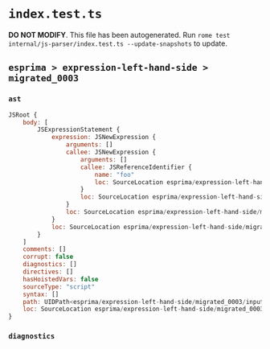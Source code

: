 # `index.test.ts`

**DO NOT MODIFY**. This file has been autogenerated. Run `rome test internal/js-parser/index.test.ts --update-snapshots` to update.

## `esprima > expression-left-hand-side > migrated_0003`

### `ast`

```javascript
JSRoot {
	body: [
		JSExpressionStatement {
			expression: JSNewExpression {
				arguments: []
				callee: JSNewExpression {
					arguments: []
					callee: JSReferenceIdentifier {
						name: "foo"
						loc: SourceLocation esprima/expression-left-hand-side/migrated_0003/input.js 1:8-1:11 (foo)
					}
					loc: SourceLocation esprima/expression-left-hand-side/migrated_0003/input.js 1:4-1:13
				}
				loc: SourceLocation esprima/expression-left-hand-side/migrated_0003/input.js 1:0-1:13
			}
			loc: SourceLocation esprima/expression-left-hand-side/migrated_0003/input.js 1:0-1:13
		}
	]
	comments: []
	corrupt: false
	diagnostics: []
	directives: []
	hasHoistedVars: false
	sourceType: "script"
	syntax: []
	path: UIDPath<esprima/expression-left-hand-side/migrated_0003/input.js>
	loc: SourceLocation esprima/expression-left-hand-side/migrated_0003/input.js 1:0-2:0
}
```

### `diagnostics`

```

```

